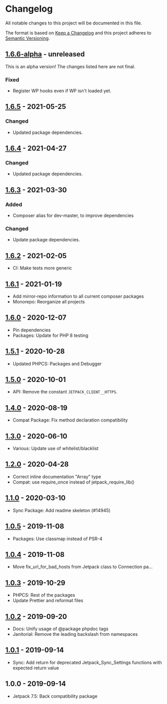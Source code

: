 # Changelog

All notable changes to this project will be documented in this file.

The format is based on [Keep a Changelog](https://keepachangelog.com/en/1.0.0/)
and this project adheres to [Semantic Versioning](https://semver.org/spec/v2.0.0.html).

## [1.6.6-alpha] - unreleased

This is an alpha version! The changes listed here are not final.

### Fixed
- Register WP hooks even if WP isn't loaded yet.

## [1.6.5] - 2021-05-25
### Changed
- Updated package dependencies.

## [1.6.4] - 2021-04-27
### Changed
- Updated package dependencies.

## [1.6.3] - 2021-03-30
### Added
- Composer alias for dev-master, to improve dependencies

### Changed
- Update package dependencies.

## [1.6.2] - 2021-02-05

- CI: Make tests more generic

## [1.6.1] - 2021-01-19

- Add mirror-repo information to all current composer packages
- Monorepo: Reorganize all projects

## [1.6.0] - 2020-12-07

- Pin dependencies
- Packages: Update for PHP 8 testing

## [1.5.1] - 2020-10-28

- Updated PHPCS: Packages and Debugger

## [1.5.0] - 2020-10-01

- API: Remove the constant `JETPACK_CLIENT__HTTPS`.

## [1.4.0] - 2020-08-19

- Compat Package: Fix method declaration compatibility

## [1.3.0] - 2020-06-10

- Various: Update use of whitelist/blacklist

## [1.2.0] - 2020-04-28

- Correct inline documentation "Array" type
- Compat: use require_once instead of jetpack_require_lib()

## [1.1.0] - 2020-03-10

- Sync Package: Add readme skeleton (#14945)

## [1.0.5] - 2019-11-08

- Packages: Use classmap instead of PSR-4

## [1.0.4] - 2019-11-08

- Move fix_url_for_bad_hosts from Jetpack class to Connection pa…

## [1.0.3] - 2019-10-29

- PHPCS: Rest of the packages
- Update Prettier and reformat files

## [1.0.2] - 2019-09-20

- Docs: Unify usage of @package phpdoc tags
- Janitorial: Remove the leading backslash from namespaces

## [1.0.1] - 2019-09-14

- Sync: Add return for deprecated Jetpack_Sync_Settings functions with expected return value

## 1.0.0 - 2019-09-14

- Jetpack 7.5: Back compatibility package

[1.6.6-alpha]: https://github.com/Automattic/jetpack-compat/compare/v1.6.5...v1.6.6-alpha
[1.6.5]: https://github.com/Automattic/jetpack-compat/compare/v1.6.4...v1.6.5
[1.6.4]: https://github.com/Automattic/jetpack-compat/compare/v1.6.3...v1.6.4
[1.6.3]: https://github.com/Automattic/jetpack-compat/compare/v1.6.2...v1.6.3
[1.6.2]: https://github.com/Automattic/jetpack-compat/compare/v1.6.1...v1.6.2
[1.6.1]: https://github.com/Automattic/jetpack-compat/compare/v1.6.0...v1.6.1
[1.6.0]: https://github.com/Automattic/jetpack-compat/compare/v1.5.1...v1.6.0
[1.5.1]: https://github.com/Automattic/jetpack-compat/compare/v1.5.0...v1.5.1
[1.5.0]: https://github.com/Automattic/jetpack-compat/compare/v1.4.0...v1.5.0
[1.4.0]: https://github.com/Automattic/jetpack-compat/compare/v1.3.0...v1.4.0
[1.3.0]: https://github.com/Automattic/jetpack-compat/compare/v1.2.0...v1.3.0
[1.2.0]: https://github.com/Automattic/jetpack-compat/compare/v1.1.0...v1.2.0
[1.1.0]: https://github.com/Automattic/jetpack-compat/compare/v1.0.5...v1.1.0
[1.0.5]: https://github.com/Automattic/jetpack-compat/compare/v1.0.4...v1.0.5
[1.0.4]: https://github.com/Automattic/jetpack-compat/compare/v1.0.3...v1.0.4
[1.0.3]: https://github.com/Automattic/jetpack-compat/compare/v1.0.2...v1.0.3
[1.0.2]: https://github.com/Automattic/jetpack-compat/compare/v1.0.1...v1.0.2
[1.0.1]: https://github.com/Automattic/jetpack-compat/compare/v1.0.0...v1.0.1
